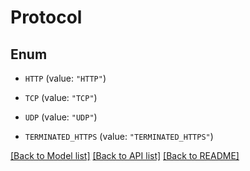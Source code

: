 # Protocol

## Enum


* `HTTP` (value: `"HTTP"`)

* `TCP` (value: `"TCP"`)

* `UDP` (value: `"UDP"`)

* `TERMINATED_HTTPS` (value: `"TERMINATED_HTTPS"`)


[[Back to Model list]](../README.md#documentation-for-models) [[Back to API list]](../README.md#documentation-for-api-endpoints) [[Back to README]](../README.md)


